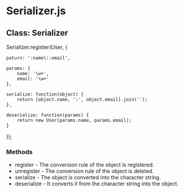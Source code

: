 
Serializer.js
==========================================================

Class: Serializer
----------------------------------------------------------

Serializer.register(User, {

    paturn: ':name\::email',

    params: {
        name: '\w+',
        email: '\w+'
    },

    serialize: function(object) {
        return [object.name, ':', object.email].join('');
    },

    deserialize: function(params) {
        return new User(params.name, params.email);
    }

});

### Methods

* register - The conversion rule of the object is registered.
* unregister - The conversion rule of the object is deleted.
* serialize - The object is converted into the character string.
* deserialize - It converts it from the character string into the object.
